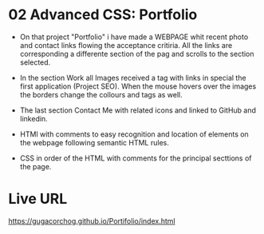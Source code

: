 # 02 Advanced CSS: Portfolio


* On that project "Portfolio" i have made a WEBPAGE whit recent photo and contact links
flowing the acceptance critiria. All the links are corresponding a differente section
of the pag and scrolls to the section selected. 


* In the section Work all Images received a tag with links in special the first application 
(Project SEO). When the mouse hovers over the images the borders change the collours and tags as well.


* The last section Contact Me with related icons and linked to GitHub and linkedin.


* HTMl with comments to easy recognition and location of elements on the webpage following semantic HTML rules.

* CSS in order of the HTML with comments for the principal secttions of the page. 


# Live URL
https://gugacorchog.github.io/Portifolio/index.html

